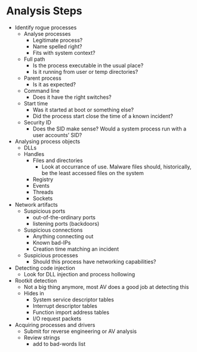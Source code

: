 # Analysis Steps

* Identify rogue processes
  * Analyse processes
    * Legitimate process?
    * Name spelled right?
    * Fits with system context?
  * Full path
    * Is the process executable in the usual place?
    * Is it running from user or temp directories?
  * Parent process
    * Is it as expected?
  * Command line
    * Does it have the right switches?
  * Start time
    * Was it started at boot or something else?
    * Did the process start close the time of a known incident?
  * Security ID
    * Does the SID make sense? Would a system process run with a user accounts’ SID?
* Analysing process objects
  * DLLs
  * Handles
    * Files and directories
      * Look at occurrance of use. Malware files should, historically, be the least accessed files on the system
    * Registry
    * Events
    * Threads
    * Sockets
* Network artifacts
  * Suspicious ports
    * out-of-the-ordinary ports
    * listening ports \(backdoors\)
  * Suspicious connections
    * Anything connecting out
    * Known bad-IPs
    * Creation time matching an incident
  * Suspicious processes
    * Should this process have networking capabilities?
* Detecting code injection
  * Look for DLL injection and process hollowing
* Rootkit detection
  * Not a big thing anymore, most AV does a good job at detecting this
  * Hides in
    * System service descriptor tables
    * Interrupt descriptor tables
    * Function import address tables
    * I/O request packets
* Acquiring processes and drivers
  * Submit for reverse engineering or AV analysis
  * Review strings
    * add to bad-words list

